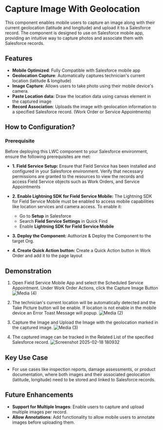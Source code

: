 # Capture Image With Geolocation

This component enables mobile users to capture an image along with their current geolocation (latitude and longitude) and upload it to a Salesforce record. The component is designed to use on Salesforce mobile app, providing an intuitive way to capture photos and associate them with Salesforce records.

## Features
- **Mobile Optimized**: Fully Compatible with Salesforce mobile app
- **Geolocation Capture**: Automatically captures technician's current location (latitude & longitude)
- **Image Capture**: Allows users to take photo using their mobile device's camera.
- **Paste Location data:** Draw the location data using canvas element in the captured image
- **Record Association**: Uploads the image with geolocation information to a specified Salesforce record. (Work Order or Service Appointments)

## How to Configuration?
### Prerequisite
Before deploying this LWC component to your Salesforce environment, ensure the following prerequisites are met:

- **1. Field Service Setup:**  Ensure that Field Service has been installed and configured in your Salesforce environment. Verify that necessary permissions are granted to the resources to view the records and access Field Service objects such as Work Orders, and Service Appointments
  
- **2. Enable Lightning SDK for Field Service Mobile:** The Lightning SDK for Field Service Mobile must be enabled to access mobile capabilities like location services and camera access. 
To enable it:
   - Go to **Setup** in Salesforce
   - Search **Field Service Settings** in Quick Find
   - Enable **Lightning SDK for Field Service Mobile**

- **3. Deploy the Component:** Authorize & Deploy the Component to the target Org.

- **4. Create Quick Action button:** Create a Quick Action button in Work Order and add it to the page layout


## Demonstration
  1. Open Field Service Mobile App and select the Scheduled Service Appointment. Under Work Order Actions, click the Capture Image Button
 ![Media (4)](https://github.com/user-attachments/assets/86970c0d-6aea-46a1-ac38-f0ca5c63ac33) 

  2. The technician's current location will be automatically detected and the Take Picture button will be enable. If location is not enable in the mobile device an Error Toast Message will popup.
![Media (2)](https://github.com/user-attachments/assets/87ebac3c-823a-4128-a2fd-1e31fd8c940a)

  3. Capture the Image and Upload the Image with the geolocation marked in the captured image.
![Media (3)](https://github.com/user-attachments/assets/d1b71cb2-1383-46b9-a875-f68afc3ac4ef)

  4. The captured image can be tracked in the Related List of the specified Salesforce record.
![Screenshot 2025-02-18 180932](https://github.com/user-attachments/assets/f5fcd48d-dbc8-4536-bd16-04750e0a1d71)

## Key Use Case
- For use cases like inspection reports, damage assessments, or product documentation, where both images and their associated geolocation (latitude, longitude) need to be stored and linked to Salesforce records.

## Future Enhancements
- **Support for Multiple Images**: Enable users to capture and upload multiple images per record.
- **Allow Annotations**: Add functionality to allow mobile users to annotate images before uploading them.


  
